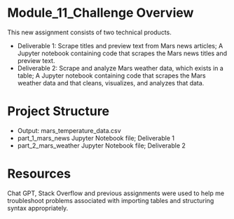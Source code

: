 # Module_11_Challenge Overview
This new assignment consists of two technical products.
- Deliverable 1: Scrape titles and preview text from Mars news articles; A Jupyter notebook containing code that scrapes the Mars news titles and preview text.
- Deliverable 2: Scrape and analyze Mars weather data, which exists in a table; A Jupyter notebook containing code that scrapes the Mars weather data and that cleans, visualizes, and analyzes that data.
  
# Project Structure
- Output: mars_temperature_data.csv
- part_1_mars_news Jupyter Notebook file; Deliverable 1
- part_2_mars_weather Jupyter Notebook file; Deliverable 2

# Resources
Chat GPT, Stack Overflow and previous assignments were used to help me troubleshoot problems associated with importing tables and structuring syntax appropriately.
